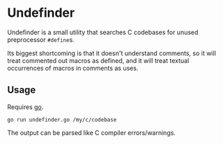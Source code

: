 # Undefinder

Undefinder is a small utility that searches C codebases for unused
preprocessor `#define`s.

Its biggest shortcoming is that it doesn't understand comments, so it
will treat commented out macros as defined, and it will treat textual
occurrences of macros in comments as uses.

## Usage

Requires [go](https://golang.org/).

    go run undefinder.go /my/c/codebase

The output can be parsed like C compiler errors/warnings.
